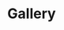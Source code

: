 ---
title: Gallery
layout: layout_page.njk
navigation:
  title: Gallery
  position: 3
  link: /gallery
components:
  - type: major_title
    props:
      title: Photo gallery
  - type: image_full
    props:
      src: /images/pic01.jpg
      alt: main img
  - type: photo_gallery
    props:
      images:
        - src: /images/pic02.jpg
          alt: A photo in gallery
        - src: /images/pic03.jpg
          alt: A photo in gallery
        - src: /images/pic04.jpg
          alt: A photo in gallery
---